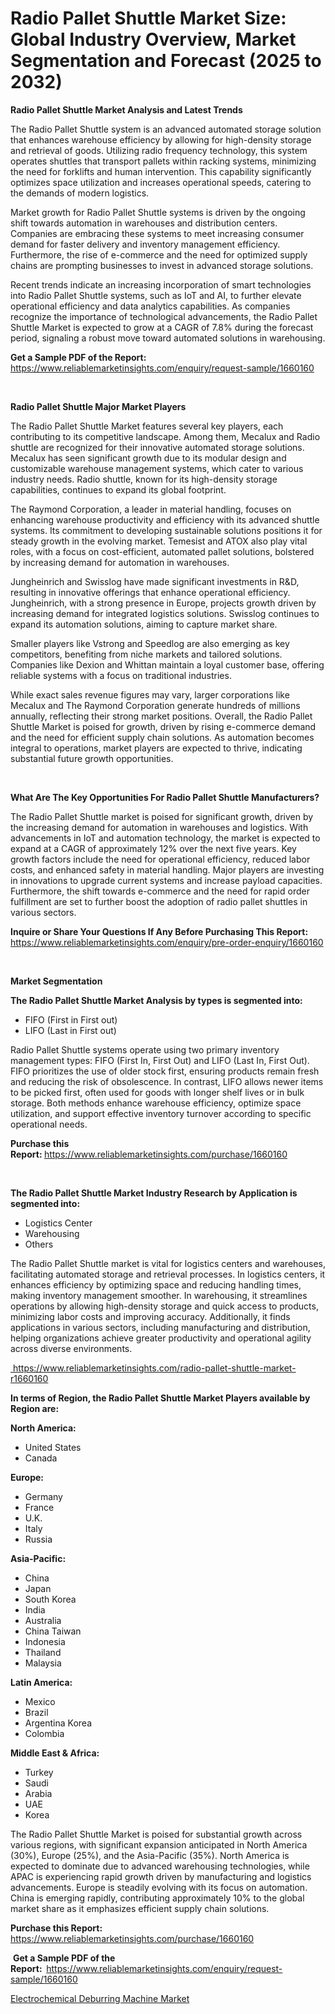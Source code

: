 <p><h1>Radio Pallet Shuttle Market Size: Global Industry Overview, Market Segmentation and Forecast (2025 to 2032)</h1></p><p><strong>Radio Pallet Shuttle Market Analysis and Latest Trends</strong></p>
<p><p>The Radio Pallet Shuttle system is an advanced automated storage solution that enhances warehouse efficiency by allowing for high-density storage and retrieval of goods. Utilizing radio frequency technology, this system operates shuttles that transport pallets within racking systems, minimizing the need for forklifts and human intervention. This capability significantly optimizes space utilization and increases operational speeds, catering to the demands of modern logistics.</p><p>Market growth for Radio Pallet Shuttle systems is driven by the ongoing shift towards automation in warehouses and distribution centers. Companies are embracing these systems to meet increasing consumer demand for faster delivery and inventory management efficiency. Furthermore, the rise of e-commerce and the need for optimized supply chains are prompting businesses to invest in advanced storage solutions.</p><p>Recent trends indicate an increasing incorporation of smart technologies into Radio Pallet Shuttle systems, such as IoT and AI, to further elevate operational efficiency and data analytics capabilities. As companies recognize the importance of technological advancements, the Radio Pallet Shuttle Market is expected to grow at a CAGR of 7.8% during the forecast period, signaling a robust move toward automated solutions in warehousing.</p></p>
<p><strong>Get a Sample PDF of the Report:&nbsp;</strong> <a href="https://www.reliablemarketinsights.com/enquiry/request-sample/1660160?utm_campaign=2240&utm_medium=2&utm_source=Github&utm_content=ia&utm_term=10042025&utm_id=radio-pallet-shuttle">https://www.reliablemarketinsights.com/enquiry/request-sample/1660160</a></p>
<p>&nbsp;</p>
<p><strong>Radio Pallet Shuttle Major Market Players</strong></p>
<p><p>The Radio Pallet Shuttle Market features several key players, each contributing to its competitive landscape. Among them, Mecalux and Radio shuttle are recognized for their innovative automated storage solutions. Mecalux has seen significant growth due to its modular design and customizable warehouse management systems, which cater to various industry needs. Radio shuttle, known for its high-density storage capabilities, continues to expand its global footprint.</p><p>The Raymond Corporation, a leader in material handling, focuses on enhancing warehouse productivity and efficiency with its advanced shuttle systems. Its commitment to developing sustainable solutions positions it for steady growth in the evolving market. Temesist and ATOX also play vital roles, with a focus on cost-efficient, automated pallet solutions, bolstered by increasing demand for automation in warehouses.</p><p>Jungheinrich and Swisslog have made significant investments in R&D, resulting in innovative offerings that enhance operational efficiency. Jungheinrich, with a strong presence in Europe, projects growth driven by increasing demand for integrated logistics solutions. Swisslog continues to expand its automation solutions, aiming to capture market share.</p><p>Smaller players like Vstrong and Speedlog are also emerging as key competitors, benefiting from niche markets and tailored solutions. Companies like Dexion and Whittan maintain a loyal customer base, offering reliable systems with a focus on traditional industries.</p><p>While exact sales revenue figures may vary, larger corporations like Mecalux and The Raymond Corporation generate hundreds of millions annually, reflecting their strong market positions. Overall, the Radio Pallet Shuttle Market is poised for growth, driven by rising e-commerce demand and the need for efficient supply chain solutions. As automation becomes integral to operations, market players are expected to thrive, indicating substantial future growth opportunities.</p></p>
<p>&nbsp;</p>
<p><strong>What Are The Key Opportunities For Radio Pallet Shuttle Manufacturers?</strong></p>
<p><p>The Radio Pallet Shuttle market is poised for significant growth, driven by the increasing demand for automation in warehouses and logistics. With advancements in IoT and automation technology, the market is expected to expand at a CAGR of approximately 12% over the next five years. Key growth factors include the need for operational efficiency, reduced labor costs, and enhanced safety in material handling. Major players are investing in innovations to upgrade current systems and increase payload capacities. Furthermore, the shift towards e-commerce and the need for rapid order fulfillment are set to further boost the adoption of radio pallet shuttles in various sectors.</p></p>
<p><strong>Inquire or Share Your Questions If Any Before Purchasing This Report:</strong> <a href="https://www.reliablemarketinsights.com/enquiry/pre-order-enquiry/1660160?utm_campaign=2240&utm_medium=2&utm_source=Github&utm_content=ia&utm_term=10042025&utm_id=radio-pallet-shuttle">https://www.reliablemarketinsights.com/enquiry/pre-order-enquiry/1660160</a></p>
<p>&nbsp;</p>
<p><strong>Market Segmentation</strong></p>
<p><strong>The Radio Pallet Shuttle Market Analysis by types is segmented into:</strong></p>
<p><ul><li>FIFO (First in First out)</li><li>LIFO (Last in First out)</li></ul></p>
<p><p>Radio Pallet Shuttle systems operate using two primary inventory management types: FIFO (First In, First Out) and LIFO (Last In, First Out). FIFO prioritizes the use of older stock first, ensuring products remain fresh and reducing the risk of obsolescence. In contrast, LIFO allows newer items to be picked first, often used for goods with longer shelf lives or in bulk storage. Both methods enhance warehouse efficiency, optimize space utilization, and support effective inventory turnover according to specific operational needs.</p></p>
<p><strong>Purchase this Report:&nbsp;</strong><a href="https://www.reliablemarketinsights.com/purchase/1660160?utm_campaign=2240&utm_medium=2&utm_source=Github&utm_content=ia&utm_term=10042025&utm_id=radio-pallet-shuttle">https://www.reliablemarketinsights.com/purchase/1660160</a></p>
<p>&nbsp;</p>
<p><strong>The Radio Pallet Shuttle Market Industry Research by Application is segmented into:</strong></p>
<p><ul><li>Logistics Center</li><li>Warehousing</li><li>Others</li></ul></p>
<p><p>The Radio Pallet Shuttle market is vital for logistics centers and warehouses, facilitating automated storage and retrieval processes. In logistics centers, it enhances efficiency by optimizing space and reducing handling times, making inventory management smoother. In warehousing, it streamlines operations by allowing high-density storage and quick access to products, minimizing labor costs and improving accuracy. Additionally, it finds applications in various sectors, including manufacturing and distribution, helping organizations achieve greater productivity and operational agility across diverse environments.</p></p>
<p><a href="https://www.reliablemarketinsights.com/radio-pallet-shuttle-market-r1660160?utm_campaign=2240&utm_medium=2&utm_source=Github&utm_content=ia&utm_term=10042025&utm_id=radio-pallet-shuttle">&nbsp;https://www.reliablemarketinsights.com/radio-pallet-shuttle-market-r1660160</a></p>
<p><strong>In terms of Region, the Radio Pallet Shuttle Market Players available by Region are:</strong></p>
<p>
    <p> <strong> North America: </strong>
        <ul>
            <li>United States</li>
            <li>Canada</li>
        </ul>
        </p> 
    <p> <strong> Europe: </strong>
        <ul>
            <li>Germany</li>
            <li>France</li>
            <li>U.K.</li>
            <li>Italy</li>
            <li>Russia</li>
        </ul>
        </p> 
    <p> <strong> Asia-Pacific: </strong>
        <ul>
            <li>China</li>
            <li>Japan</li>
            <li>South Korea</li>
            <li>India</li>
            <li>Australia</li>
            <li>China Taiwan</li>
            <li>Indonesia</li>
            <li>Thailand</li>
            <li>Malaysia</li>
        </ul>
        </p> 
    <p> <strong> Latin America: </strong>
        <ul>
            <li>Mexico</li>
            <li>Brazil</li>
            <li>Argentina Korea</li>
            <li>Colombia</li>
        </ul>
        </p> 
    <p> <strong> Middle East & Africa: </strong>
        <ul>
            <li>Turkey</li>
            <li>Saudi</li>
            <li>Arabia</li>
            <li>UAE</li>
            <li>Korea</li>
        </ul>
    </p>
    </p>
<p><p>The Radio Pallet Shuttle Market is poised for substantial growth across various regions, with significant expansion anticipated in North America (30%), Europe (25%), and the Asia-Pacific (35%). North America is expected to dominate due to advanced warehousing technologies, while APAC is experiencing rapid growth driven by manufacturing and logistics advancements. Europe is steadily evolving with its focus on automation. China is emerging rapidly, contributing approximately 10% to the global market share as it emphasizes efficient supply chain solutions.</p></p>
<p><strong>Purchase this Report: </strong><a href="https://www.reliablemarketinsights.com/purchase/1660160?utm_campaign=2240&utm_medium=2&utm_source=Github&utm_content=ia&utm_term=10042025&utm_id=radio-pallet-shuttle">https://www.reliablemarketinsights.com/purchase/1660160</a></p>
<p>&nbsp;<strong>Get a Sample PDF of the Report:&nbsp;&nbsp;</strong><a href="https://www.reliablemarketinsights.com/enquiry/request-sample/1660160?utm_campaign=2240&utm_medium=2&utm_source=Github&utm_content=ia&utm_term=10042025&utm_id=radio-pallet-shuttle">https://www.reliablemarketinsights.com/enquiry/request-sample/1660160</a></p>
<p><strong></strong></p>
<p><p><a href="https://github.com/kadutjoelly83/Market-Research-Report-List-1/blob/main/electrochemical-deburring-machine-market.md?utm_campaign=2240&utm_medium=2&utm_source=Github&utm_content=ia&utm_term=10042025&utm_id=radio-pallet-shuttle">Electrochemical Deburring Machine Market</a></p></p>